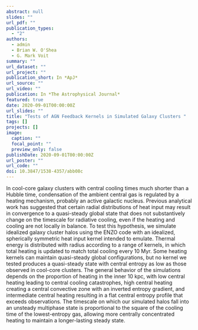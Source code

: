 ```yaml
---
abstract: null
slides: ""
url_pdf: ""
publication_types:
  - "2"
authors:
  - admin
  - Brian W. O'Shea
  - G. Mark Voit
summary: ""
url_dataset: ""
url_project: ""
publication_short: In *ApJ*
url_source: ""
url_video: ""
publication: In *The Astrophysical Journal*
featured: true
date: 2020-09-01T00:00:00Z
url_slides: ""
title: "Tests of AGN Feedback Kernels in Simulated Galaxy Clusters "
tags: []
projects: []
image:
  caption: ""
  focal_point: ""
  preview_only: false
publishDate: 2020-09-01T00:00:00Z
url_poster: ""
url_code: ""
doi: 10.3847/1538-4357/abb08c
---
```

In cool-core galaxy clusters with central cooling times much shorter than a Hubble time, condensation of the ambient central gas is regulated by a heating mechanism, probably an active galactic nucleus. Previous analytical work has suggested that certain radial distributions of heat input may result in convergence to a quasi-steady global state that does not substantively change on the timescale for radiative cooling, even if the heating and cooling are not locally in balance. To test this hypothesis, we simulate idealized galaxy cluster halos using the ENZO code with an idealized, spherically symmetric heat input kernel intended to emulate. Thermal energy is distributed with radius according to a range of kernels, in which total heating is updated to match total cooling every 10 Myr. Some heating kernels can maintain quasi-steady global configurations, but no kernel we tested produces a quasi-steady state with central entropy as low as those observed in cool-core clusters. The general behavior of the simulations depends on the proportion of heating in the inner 10 kpc, with low central heating leading to central cooling catastrophes, high central heating creating a central convective zone with an inverted entropy gradient, and intermediate central heating resulting in a flat central entropy profile that exceeds observations. The timescale on which our simulated halos fall into an unsteady multiphase state is proportional to the square of the cooling time of the lowest-entropy gas, allowing more centrally concentrated heating to maintain a longer-lasting steady state.
